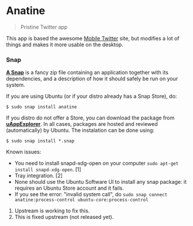 # Anatine

> Pristine Twitter app

This app is based the awesome [Mobile Twitter](https://mobile.twitter.com) site, but modifies a lot of things and makes it more usable on the desktop.

### Snap

[**A Snap**](http://snapcraft.io/) is a fancy zip file containing an application together with its dependencies, and a description of how it should safely be run on your system.

If you are using Ubuntu (or if your distro already has a Snap Store), do:

```
$ sudo snap install anatine
```

If you distro do not offer a Store, you can download the package from
[**uAppExplorer**](https://uappexplorer.com/app/anatine.claudioandre-br).
In all cases, packages are hosted and reviewed (automatically) by Ubuntu. The instalation can be done using:

```
$ sudo snap install *.snap
```

Known issues:
- You need to install snapd-xdg-open on your computer `sudo apt-get install snapd-xdg-open`. [1]
- Tray integration. [2]
- None should use the Ubuntu Software UI to install any snap package: it requires an Ubuntu Store account and it fails.
- If you see the error: "invalid system call", do `sudo snap connect anatine:process-control ubuntu-core:process-control`

1. Upstream is working to fix this.
2. This is fixed upstream (not released yet).
